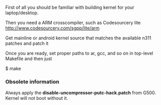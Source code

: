 First of all you should be familiar with building kernel for your laptop/desktop.

Then you need a ARM crosscompiler, such as Codesourcery lite http://www.codesourcery.com/sgpp/lite/arm

Get mainline or android kernel source that matches the available n311 patches and patch it

Once you are ready, set proper paths to ar, gcc, and so on in top-level Makefile
and then just

$ make

### Obsolete information ###

Always apply the **disable-uncompressor-putc-hack.patch** from G500. Kernel will not boot without it.